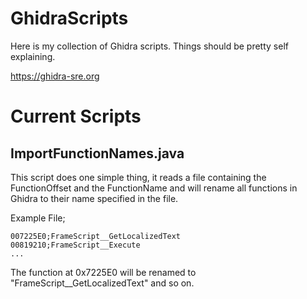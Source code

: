 # GhidraScripts

Here is my collection of Ghidra scripts. Things should be pretty self explaining.

https://ghidra-sre.org

# Current Scripts

## ImportFunctionNames.java

This script does one simple thing, it reads a file containing the FunctionOffset and the FunctionName and will rename all functions in Ghidra to their name specified in the file.

Example File;
```
007225E0;FrameScript__GetLocalizedText
00819210;FrameScript__Execute
... 
```

The function at 0x7225E0 will be renamed to "FrameScript__GetLocalizedText" and so on. 
